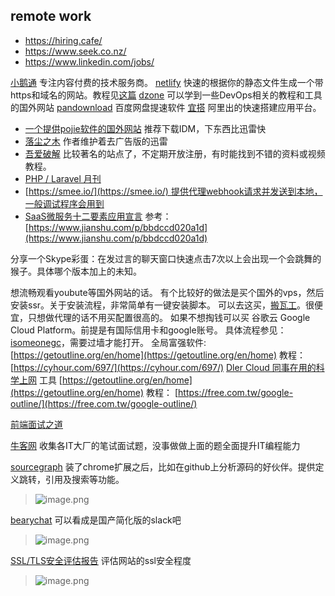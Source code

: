 ## remote work
* https://hiring.cafe/
* https://www.seek.co.nz/
* https://www.linkedin.com/jobs/


[小鹅通](https://www.xiaoe-tech.com/) 专注内容付费的技术服务商。
[netlify](https://www.netlify.com/)  快速的根据你的静态文件生成一个带https和域名的网站。教程见[这篇](https://www.cnblogs.com/codernie/p/9062104.html)
[dzone](https://dzone.com/)  可以学到一些DevOps相关的教程和工具的国外网站
[pandownload](http://pandownload.com/index.html) 百度网盘提速软件
[宜搭](https://yida.alibaba-inc.com/home/) 阿里出的快速搭建应用平台。

*   [一个提供pojie软件的国外网站](https://crackingpatching.com/) 推荐下载IDM，下东西比迅雷快
*   [落尘之木](https://www.luochenzhimu.com/) 作者维护着去广告版的迅雷
*   [吾爱破解](https://www.52pojie.cn/) 比较著名的站点了，不定期开放注册，有时能找到不错的资料或视频教程。
*   [PHP / Laravel 月刊](https://learnku.com/issues)
*   [https://smee.io/](https://smee.io/) 提供代理webhook请求并发送到本地，一般调试程序会用到
*   [SaaS微服务十二要素应用宣言](https://12factor.net/zh_cn/)
    参考：[https://www.jianshu.com/p/bbdccd020a1d](https://www.jianshu.com/p/bbdccd020a1d)

分享一个Skype彩蛋：在发过言的聊天窗口快速点击7次以上会出现一个会跳舞的猴子。具体哪个版本加上的未知。

想流畅观看youbute等国外网站的话。
有个比较好的做法是买个国外的vps，然后安装ssr。关于安装流程，非常简单有一键安装脚本。
可以去这买，[搬瓦工](http://banwagong.cn/)。很便宜，只想做代理的话不用买配置很高的。
如果不想掏钱可以买 谷歌云 Google Cloud Platform。前提是有国际信用卡和google账号。
具体流程参见：[isomeonegc](http://isomeonegc.blogspot.com/)，需要过墙才能打开。
全局富强软件: [https://getoutline.org/en/home](https://getoutline.org/en/home)
教程： [https://cyhour.com/697/](https://cyhour.com/697/)
[Dler Cloud 同事在用的科学上网](https://dlercloud.org/index.html)
工具
[https://getoutline.org/en/home](https://getoutline.org/en/home)
教程：
[https://free.com.tw/google-outline/](https://free.com.tw/google-outline/)

[前端面试之道](https://yuchengkai.cn/docs/frontend/#new)

[牛客网](https://www.nowcoder.com/)
收集各IT大厂的笔试面试题，没事做做上面的题全面提升IT编程能力


[sourcegraph](https://about.sourcegraph.com/)
装了chrome扩展之后，比如在github上分析源码的好伙伴。提供定义跳转，引用及搜索等功能。

> ![image.png](https://hexo-blog.pek3b.qingstor.com/upload_images/71414-7b7c5f8bec5c6727.png?imageMogr2/auto-orient/strip%7CimageView2/2/w/1240)


[bearychat](https://bearychat.com/) 
可以看成是国产简化版的slack吧

> ![image.png](https://hexo-blog.pek3b.qingstor.com/upload_images/71414-3300178cbdce938b.png?imageMogr2/auto-orient/strip%7CimageView2/2/w/1240)

[SSL/TLS安全评估报告](https://myssl.com/) 
评估网站的ssl安全程度

> ![image.png](https://hexo-blog.pek3b.qingstor.com/upload_images/71414-156eb8b63e3053d1.png?imageMogr2/auto-orient/strip%7CimageView2/2/w/1240)

